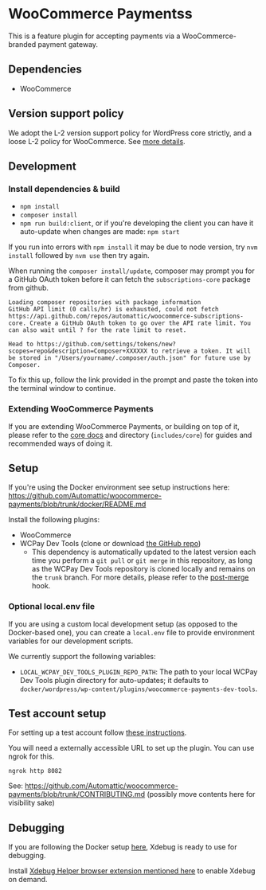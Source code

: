# WooCommerce Paymentss

This is a feature plugin for accepting payments via a WooCommerce-branded payment gateway.

## Dependencies

-   WooCommerce

## Version support policy

We adopt the L-2 version support policy for WordPress core strictly, and a loose L-2 policy for WooCommerce. See [more details](./docs/version-support-policy.md).

## Development

### Install dependencies & build

-   `npm install`
-   `composer install`
-   `npm run build:client`, or if you're developing the client you can have it auto-update when changes are made: `npm start`

If you run into errors with `npm install` it may be due to node version, try `nvm install` followed by `nvm use` then try again.

When running the `composer install/update`, composer may prompt you for a GitHub OAuth token before it can fetch the `subscriptions-core` package from github.

```
Loading composer repositories with package information
GitHub API limit (0 calls/hr) is exhausted, could not fetch https://api.github.com/repos/automattic/woocommerce-subscriptions-core. Create a GitHub OAuth token to go over the API rate limit. You can also wait until ? for the rate limit to reset.

Head to https://github.com/settings/tokens/new?scopes=repo&description=Composer+XXXXXX to retrieve a token. It will be stored in "/Users/yourname/.composer/auth.json" for future use by Composer.
```

To fix this up, follow the link provided in the prompt and paste the token into the terminal window to continue.

### Extending WooCommerce Payments

If you are extending WooCommerce Payments, or building on top of it, please refer to the [core docs](includes/core/README.md) and directory (`includes/core`) for guides and recommended ways of doing it.

## Setup

If you're using the Docker environment see setup instructions here:
https://github.com/Automattic/woocommerce-payments/blob/trunk/docker/README.md

Install the following plugins:

-   WooCommerce
-   WCPay Dev Tools (clone or download [the GitHub repo](https://github.com/Automattic/woocommerce-payments-dev-tools))
    - This dependency is automatically updated to the latest version each time you perform a `git pull` or `git merge` in this repository, as long as the WCPay Dev Tools repository is cloned locally and remains on the `trunk` branch. For more details, please refer to the [post-merge](.husky/post-merge) hook.

### Optional local.env file

If you are using a custom local development setup (as opposed to the Docker-based one), you can create a `local.env` file to provide environment variables for our development scripts.

We currently support the following variables:

-   `LOCAL_WCPAY_DEV_TOOLS_PLUGIN_REPO_PATH`: The path to your local WCPay Dev Tools plugin directory for auto-updates; it defaults to `docker/wordpress/wp-content/plugins/woocommerce-payments-dev-tools`.

## Test account setup

For setting up a test account follow [these instructions](https://woocommerce.com/document/woopayments/testing-and-troubleshooting/sandbox-mode/).

You will need a externally accessible URL to set up the plugin. You can use ngrok for this.

`ngrok http 8082`

See: https://github.com/Automattic/woocommerce-payments/blob/trunk/CONTRIBUTING.md (possibly move contents here for visibility sake)

## Debugging

If you are following the Docker setup [here](https://github.com/Automattic/woocommerce-payments/blob/trunk/docker/README.md), Xdebug is ready to use for debugging.

Install [Xdebug Helper browser extension mentioned here](https://xdebug.org/docs/remote) to enable Xdebug on demand.
